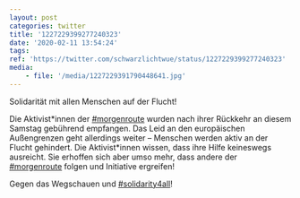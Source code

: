 ```yaml
---
layout: post
categories: twitter
title: '1227229399277240323'
date: '2020-02-11 13:54:24'
tags: 
ref: 'https://twitter.com/schwarzlichtwue/status/1227229399277240323'
media:
    - file: '/media/1227229391790448641.jpg'
---
```

Solidarität mit allen Menschen auf der Flucht!



Die Aktivist\*innen der [#morgenroute](/t/morgenroute) wurden nach ihrer Rückkehr an diesem Samstag gebührend empfangen. Das Leid an den europäischen Außengrenzen geht allerdings weiter – Menschen werden aktiv an der Flucht gehindert. 
Die Aktivist\*innen wissen, dass ihre Hilfe keineswegs ausreicht. Sie erhoffen sich aber umso mehr, dass andere der [#morgenroute](/t/morgenroute) folgen und Initiative ergreifen!

Gegen das Wegschauen und [#solidarity4all](/t/solidarity4all)!